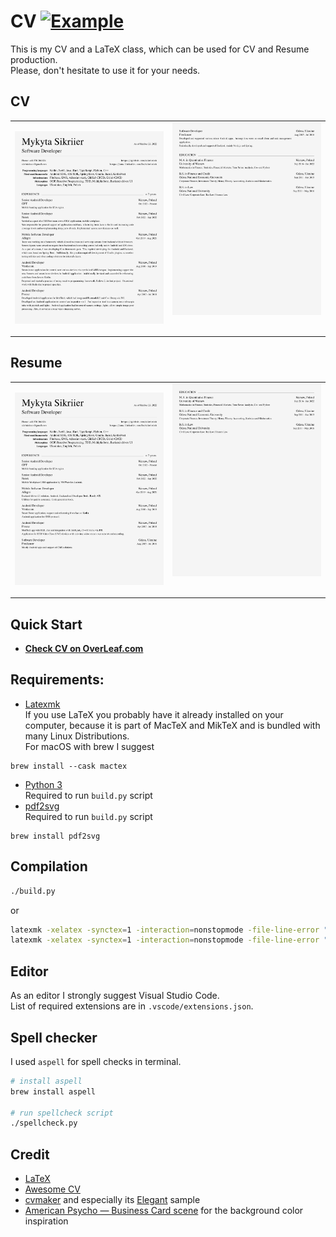# CV [![Example](https://img.shields.io/badge/example-pdf-green.svg)](https://raw.githubusercontent.com/sikrinick/cv/master/output/pdf/resume.pdf)

This is my CV and a LaTeX class, which can be used for CV and Resume production.  
Please, don't hesitate to use it for your needs.


## CV
<table>
<tr>
<td valign="top">

<a href="https://raw.githubusercontent.com/sikrinick/cv/master/output/pdf/cv/cv.pdf">

<img
src="https://raw.githubusercontent.com/sikrinick/cv/master/output/svg/cv.1.svg" title="cv_1" 
/>
</a>
</td>

<td valign="top">
<a href="https://raw.githubusercontent.com/sikrinick/cv/master/output/pdf/cv/cv.pdf">
<img
 src="https://raw.githubusercontent.com/sikrinick/cv/master/output/svg/cv.2.svg" title="cv_2"
 />
</a>
</td>
</table>

## Resume
<table>
<tr>
<td valign="top">

<a href="https://raw.githubusercontent.com/sikrinick/cv/master/output/pdf/resume/resume.pdf">

<img
src="https://raw.githubusercontent.com/sikrinick/cv/master/output/svg/resume.1.svg" title="resume_1" 
/>
</a>
</td>

<td valign="top">
<a href="https://raw.githubusercontent.com/sikrinick/cv/master/output/pdf/resume/resume.pdf">
<img
 src="https://raw.githubusercontent.com/sikrinick/cv/master/output/svg/resume.2.svg" title="resume_2"
 />
</a>
</td>
</table>

## Quick Start
- [**Check CV on OverLeaf.com**](https://www.overleaf.com/read/sthfkhvrccpx)

## Requirements:
- [Latexmk](https://mg.readthedocs.io/latexmk.html)  
If you use LaTeX you probably have it already installed on your computer, because it is part of MacTeX and MikTeX and is bundled with many Linux Distributions.  
For macOS with brew I suggest 
```
brew install --cask mactex
```
- [Python 3](https://www.python.org/downloads/)  
Required to run `build.py` script
- [pdf2svg](https://cityinthesky.co.uk/opensource/pdf2svg/)  
Required to run `build.py` script
```
brew install pdf2svg
```
## Compilation
```zsh
./build.py
```
or
```zsh
latexmk -xelatex -synctex=1 -interaction=nonstopmode -file-line-error "cv.tex"
latexmk -xelatex -synctex=1 -interaction=nonstopmode -file-line-error "resume.tex"
```

## Editor
As an editor I strongly suggest Visual Studio Code.  
List of required extensions are in `.vscode/extensions.json`.


## Spell checker
I used `aspell` for spell checks in terminal.
```zsh
# install aspell
brew install aspell 

# run spellcheck script
./spellcheck.py
```

## Credit
- [LaTeX](http://www.latex-project.org)
- [Awesome CV](https://github.com/posquit0/Awesome-CV)
- [cvmaker](https://cvmkr.com/) and especially its [Elegant](https://cvmkr.com/pl/Pages/samples?type=elegant) sample
- [American Psycho — Business Card scene](https://www.youtube.com/watch?v=aZVkW9p-cCU&ab_channel=SCOTLUSHdotCOM) for the background color inspiration
